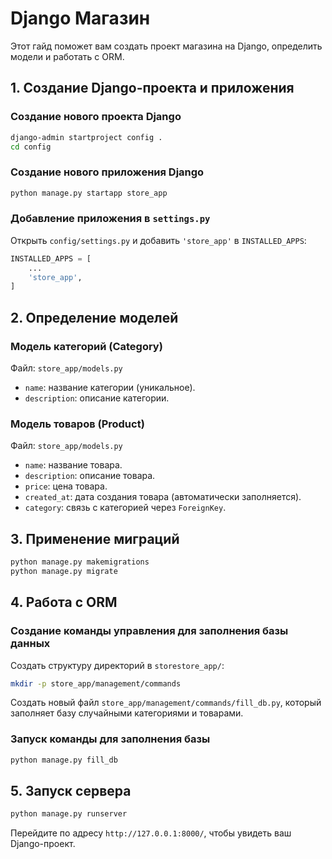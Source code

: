 # Django Магазин

Этот гайд поможет вам создать проект магазина на Django, определить модели и работать с ORM.

## 1. Создание Django-проекта и приложения

### Создание нового проекта Django
```bash
django-admin startproject config .
cd config
```

### Создание нового приложения Django
```bash
python manage.py startapp store_app
```

### Добавление приложения в `settings.py`
Открыть `config/settings.py` и добавить `'store_app'` в `INSTALLED_APPS`:
```python
INSTALLED_APPS = [
    ...
    'store_app',
]
```

## 2. Определение моделей

### Модель категорий (Category)
Файл: `store_app/models.py`
- `name`: название категории (уникальное).
- `description`: описание категории.

### Модель товаров (Product)
Файл: `store_app/models.py`
- `name`: название товара.
- `description`: описание товара.
- `price`: цена товара.
- `created_at`: дата создания товара (автоматически заполняется).
- `category`: связь с категорией через `ForeignKey`.

## 3. Применение миграций
```bash
python manage.py makemigrations
python manage.py migrate
```

## 4. Работа с ORM

### Создание команды управления для заполнения базы данных
Создать структуру директорий в `storestore_app/`:
```bash
mkdir -p store_app/management/commands
```

Создать новый файл `store_app/management/commands/fill_db.py`, который заполняет базу случайными категориями и товарами.

### Запуск команды для заполнения базы
```bash
python manage.py fill_db
```

## 5. Запуск сервера
```bash
python manage.py runserver
```

Перейдите по адресу `http://127.0.0.1:8000/`, чтобы увидеть ваш Django-проект.